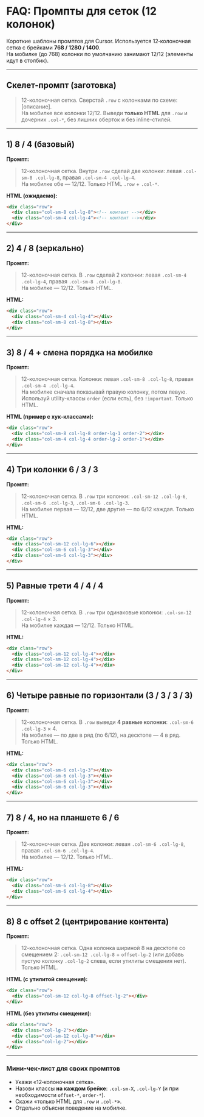 # FAQ: Промпты для сеток (12 колонок)

Короткие шаблоны промптов для Cursor. Используется 12‑колоночная сетка с брейками **768 / 1280 / 1400**.  
На мобилке (до 768) колонки по умолчанию занимают 12/12 (элементы идут в столбик).

---

## Скелет-промпт (заготовка)
> 12-колоночная сетка. Сверстай `.row` с колонками по схеме: [описание].  
> На мобилке все колонки 12/12. Выведи **только HTML** для `.row` и дочерних `.col-*`, без лишних оберток и без inline-стилей.

---

## 1) 8 / 4 (базовый)
**Промпт:**
> 12-колоночная сетка. Внутри `.row` сделай две колонки: левая `.col-sm-8 .col-lg-8`, правая `.col-sm-4 .col-lg-4`.  
> На мобилке обе — 12/12. Только HTML `.row` + `.col-*`.

**HTML (ожидаемо):**
```html
<div class="row">
  <div class="col-sm-8 col-lg-8"><!-- контент --></div>
  <div class="col-sm-4 col-lg-4"><!-- контент --></div>
</div>
```

---

## 2) 4 / 8 (зеркально)
**Промпт:**
> 12-колоночная сетка. В `.row` сделай 2 колонки: левая `.col-sm-4 .col-lg-4`, правая `.col-sm-8 .col-lg-8`.  
> На мобилке — 12/12. Только HTML.

**HTML:**
```html
<div class="row">
  <div class="col-sm-4 col-lg-4"></div>
  <div class="col-sm-8 col-lg-8"></div>
</div>
```

---

## 3) 8 / 4 + смена порядка на мобилке
**Промпт:**
> 12-колоночная сетка. Колонки: левая `.col-sm-8 .col-lg-8`, правая `.col-sm-4 .col-lg-4`.  
> На мобилке сначала показывай правую колонку, потом левую. Используй utility‑классы `order` (если есть), без `!important`. Только HTML.

**HTML (пример с хук‑классами):**
```html
<div class="row">
  <div class="col-sm-8 col-lg-8 order-lg-1 order-2"></div>
  <div class="col-sm-4 col-lg-4 order-lg-2 order-1"></div>
</div>
```

---

## 4) Три колонки 6 / 3 / 3
**Промпт:**
> 12-колоночная сетка. В `.row` три колонки: `.col-sm-12 .col-lg-6`, `.col-sm-6 .col-lg-3`, `.col-sm-6 .col-lg-3`.  
> На мобилке первая — 12/12, две другие — по 6/12 каждая. Только HTML.

**HTML:**
```html
<div class="row">
  <div class="col-sm-12 col-lg-6"></div>
  <div class="col-sm-6 col-lg-3"></div>
  <div class="col-sm-6 col-lg-3"></div>
</div>
```

---

## 5) Равные трети 4 / 4 / 4
**Промпт:**
> 12-колоночная сетка. В `.row` три одинаковые колонки: `.col-sm-12 .col-lg-4` × 3.  
> На мобилке каждая — 12/12. Только HTML.

**HTML:**
```html
<div class="row">
  <div class="col-sm-12 col-lg-4"></div>
  <div class="col-sm-12 col-lg-4"></div>
  <div class="col-sm-12 col-lg-4"></div>
</div>
```

---

## 6) Четыре равные по горизонтали (3 / 3 / 3 / 3)
**Промпт:**
> 12-колоночная сетка. В `.row` выведи **4 равные колонки**: `.col-sm-6 .col-lg-3` × 4.  
> На мобилке — по две в ряд (по 6/12), на десктопе — 4 в ряд. Только HTML.

**HTML:**
```html
<div class="row">
  <div class="col-sm-6 col-lg-3"></div>
  <div class="col-sm-6 col-lg-3"></div>
  <div class="col-sm-6 col-lg-3"></div>
  <div class="col-sm-6 col-lg-3"></div>
</div>
```

---

## 7) 8 / 4, но на планшете 6 / 6
**Промпт:**
> 12-колоночная сетка. Две колонки: левая `.col-sm-6 .col-lg-8`, правая `.col-sm-6 .col-lg-4`.  
> На мобилке — 12/12. Только HTML.

**HTML:**
```html
<div class="row">
  <div class="col-sm-6 col-lg-8"></div>
  <div class="col-sm-6 col-lg-4"></div>
</div>
```

---

## 8) 8 с offset 2 (центрирование контента)
**Промпт:**
> 12-колоночная сетка. Одна колонка шириной 8 на десктопе со смещением 2: `.col-sm-12 .col-lg-8` + `offset-lg-2` (или добавь пустую колонку `.col-lg-2` слева, если утилиты смещения нет). Только HTML.

**HTML (с утилитой смещения):**
```html
<div class="row">
  <div class="col-sm-12 col-lg-8 offset-lg-2"></div>
</div>
```
**HTML (без утилиты смещения):**
```html
<div class="row">
  <div class="col-lg-2"></div>
  <div class="col-sm-12 col-lg-8"></div>
  <div class="col-lg-2"></div>
</div>
```

---

### Мини‑чек‑лист для своих промптов
- Укажи «12‑колоночная сетка».
- Назови классы **на каждом брейке**: `.col-sm-X`, `.col-lg-Y` (и при необходимости `offset-*`, `order-*`).
- Скажи «только HTML для `.row` и `.col-*`».
- Отдельно объясни поведение на мобилке.
